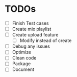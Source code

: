 # TODOs

- [ ] Finish Test cases
- [ ] Create mix playlist
- [ ] Create upload feature
  - [ ] Modify instead of create
- [ ] Debug any issues
- [ ] Optimize
- [ ] Clean code
- [ ] Package
- [ ] Document